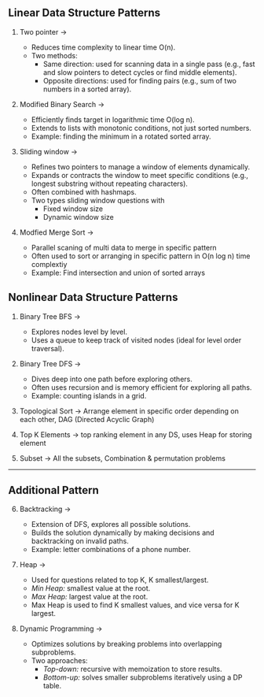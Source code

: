 ## Linear Data Structure Patterns ##

1. Two pointer ->
     - Reduces time complexity to linear time O(n).
     - Two methods:
       - Same direction: used for scanning data in a single pass (e.g., fast and slow pointers to detect cycles or find middle elements).
       - Opposite directions: used for finding pairs (e.g., sum of two numbers in a sorted array).

2. Modified Binary Search ->
     - Efficiently finds target in logarithmic time O(log n).
     - Extends to lists with monotonic conditions, not just sorted numbers.
     - Example: finding the minimum in a rotated sorted array.

3. Sliding window ->
     - Refines two pointers to manage a window of elements dynamically.
     - Expands or contracts the window to meet specific conditions (e.g., longest substring without repeating characters).
     - Often combined with hashmaps.
     - Two types sliding window questions with
       - Fixed window size
       - Dynamic window size

4. Modfied Merge Sort ->
     - Parallel scaning of multi data to merge in specific pattern
     - Often used to sort or arranging in specific pattern in O(n log n) time complextiy
     - Example: Find intersection and union of sorted arrays


## Nonlinear Data Structure Patterns ##

1. Binary Tree BFS ->
    - Explores nodes level by level.
    - Uses a queue to keep track of visited nodes (ideal for level order traversal).

2. Binary Tree DFS ->
     - Dives deep into one path before exploring others.
     - Often uses recursion and is memory efficient for exploring all paths.
     - Example: counting islands in a grid.

3. Topological Sort -> Arrange element in specific order depending on each other, DAG (Directed Acyclic Graph)

4. Top K Elements -> top ranking element in any DS, uses Heap for storing element

5. Subset -> All the subsets, Combination & permutation problems

---
## Additional Pattern ##

6. Backtracking ->
     - Extension of DFS, explores all possible solutions.
     - Builds the solution dynamically by making decisions and backtracking on invalid paths.
     - Example: letter combinations of a phone number.

7. Heap ->
     - Used for questions related to top K, K smallest/largest.
     - *Min Heap:* smallest value at the root.
     - *Max Heap:* largest value at the root.
     - Max Heap is used to find K smallest values, and vice versa for K largest.

8. Dynamic Programming ->
     - Optimizes solutions by breaking problems into overlapping subproblems.
     - Two approaches:
       - *Top-down:* recursive with memoization to store results.
       - *Bottom-up:* solves smaller subproblems iteratively using a DP table.